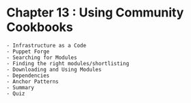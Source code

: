 #  Chapter 13  :  Using Community Cookbooks
    - Infrastructure as a Code
    - Puppet Forge
    - Searching for Modules
    - Finding the right modules/shortlisting
    - Downloading and Using Modules
    - Dependencies
    - Anchor Patterns
    - Summary
    - Quiz
